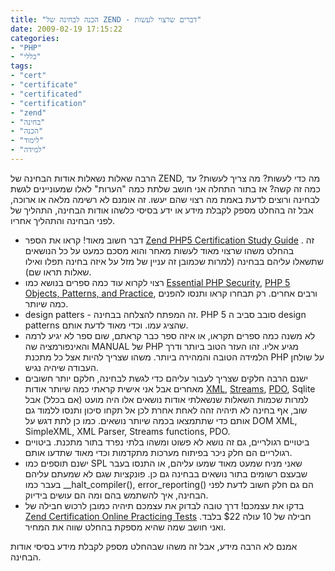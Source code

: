 ```yaml
---
title: "הכנה לבחינה של ZEND - דברים שרצוי לעשות"
date: 2009-02-19 17:15:22
categories: 
- "PHP"
- "כללי"
tags: 
- "cert"
- "certificate"
- "certificated"
- "certification"
- "zend"
- "בחינה"
- "הכנה"
- "לימוד"
- "למידה"
---
```


הרבה שאלות נשאלות אודות הבחינה של ZEND, מה כדי לעשות? מה צריך לעשות? עד כמה זה קשה? אז בתור התחלה אני חושב שלתת כמה "הערות" לאלו שמעוניינים לגשת לבחינה ורוצים לדעת באמת מה רצוי שהם יעשו. זה אומנם לא רשימה מלאה או ארוכה, אבל זה בהחלט מספק לקבלת מידע או ידע בסיסי כלשהו אודות הבחינה, התהליך של לפני הבחינה והתהליך אחריו.

<!--more-->
<ul>
	<li>דבר חשוב מאוד! קראו את הספר <a title="zend certiification study guide" onclick="javascript:urchinTracker ('/outgoing/www.zend.com/en/store/php-certification/study-guide');" href="http://www.zend.com/en/store/php-certification/study-guide">Zend PHP5 Certification Study Guide</a> . זה בהחלט משהו שרצוי מאוד לעשות מאחר והוא מסכם כמעט על כל הנושאים שתשאלו עליהם בבחינה (למרות שכמובן זה עניין של מזל על איזה בחינה תפלו ואילו שאלות תראו שם).</li>
	<li>רצוי לקרוא עוד כמה ספרים בנושא כמו <a title="Essential PHP Security book" onclick="javascript:urchinTracker ('/outgoing/phpsecurity.org/');" href="http://phpsecurity.org/">Essential PHP Security</a>, <a title="PHP 5 Objects, Patterns and Practice" onclick="javascript:urchinTracker ('/outgoing/www.amazon.com/PHP-5-Objects-Patterns-Practice/dp/1590593804');" href="http://www.amazon.com/PHP-5-Objects-Patterns-Practice/dp/1590593804">PHP 5 Objects, Patterns, and Practice</a>, ורבים אחרים. רק תבחרו קראו ותנסו להפנים כמה שיותר.</li>
	<li>design patters - זה המפתח להצלחה בבחינה. PHP 5 סובב סביב ה design patterns שהציג עמו. וכדי מאוד לדעת אותם.</li>
	<li>לא משנה כמה ספרים תקראו, או איזה ספר כבר קראתם, שום ספר לא יגיע לרמה והאינפורמציה שה MANUAL של PHP מגיע אליו. זהו העזר הטוב ביותר ודרך הלמידה הטובה והמהירה ביותר. משהו שצריך להיות אצל כל מתכנת PHP על שולחן העבודה שיהיה נגיש.</li>
	<li>ישנם הרבה חלקים שצריך לעבור עליהם כדי לגשת לבחינה, חלקם יותר חשובים מאחרים אבל אני אישית קראתי כמה שיותר אודות <a title="php xml manipulation" onclick="javascript:urchinTracker ('/outgoing/lt.php.net/manual/en/refs.xml.php');" href="http://lt.php.net/manual/en/refs.xml.php">XML</a>, <a title="php streams manual" onclick="javascript:urchinTracker ('/outgoing/lt.php.net/manual/en/book.stream.php');" href="http://lt.php.net/manual/en/book.stream.php">Streams</a>, <a title="php pdo manual" onclick="javascript:urchinTracker ('/outgoing/lt.php.net/manual/en/book.pdo.php');" href="http://lt.php.net/manual/en/book.pdo.php">PDO</a>, Sqlite למרות שכמות השאלות שנשאלתי אודות נושאים אלו היה מועט (אם בכלל) אבל שוב, אף בחינה לא תיהיה זהה לאחת אחרת לכן אל תקחו סיכון ותנסו ללמוד גם אותם כדי שתתמצאו בכמה שיותר נושאים. כמו כן לתת דגש על DOM XML, SimpleXML, XML Parser, Streams functions, PDO.</li>
	<li>ביטויים רגולריים, גם זה נושא לא פשוט ומשהו בלתי נפרד בתור מתכנת. ביטויים רגולריים הם חלק ניכר בפיתוח מערכות מתקדמות וכדי מאוד שתדעו אותם.</li>
	<li>ישנם תוספים כמו SPL שאני מניח שמעט מאוד שמעו עליהם, או התנסו בעבר שבעצם רשומים בתור נושאים בבחינה גם כן. פונקציות שגם לא שמעתם עליהם בעבר כמו __halt_compiler(), error_reporting() הם גם חלק חשוב לדעת לפני הבחינה, איך להשתמש בהם ומה הם עושים בידיוק.</li>
	<li>בדקו את עצמכם! דרך טובה לבדוק את עצמכם תיהיה כמובן לרכוש חבילה של <a title="zend certificate exam tests" onclick="javascript:urchinTracker ('/outgoing/www.zend.com/en/store/php-certification/online-practice-testing');" href="http://www.zend.com/en/store/php-certification/online-practice-testing">Zend Certification Online Practicing Tests</a> חבילה של 10 עולה $22 בלבד. ואני חושב שמה שהיא מספקת בהחלט שווה את המחיר.</li>
</ul>
אמנם לא הרבה מידע, אבל זה משהו שבהחלט מספק לקבלת מידע בסיסי אודות הבחינה.
